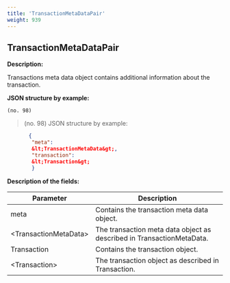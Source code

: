 ```yaml
---
title: 'TransactionMetaDataPair'
weight: 939
---
```


 
## TransactionMetaDataPair 
**Description:**
 
Transactions meta data object contains additional information about the transaction.

 
**JSON structure by example:**

`(no. 98) `

>    (no. 98) JSON structure by example:

 
```json
       {
        "meta":
        &lt;TransactionMetaData&gt;,
        "transaction":
        &lt;Transaction&gt;
        }
``` 
**Description of the fields:**
 

| Parameter | Description |
|------|------|
| meta | Contains the transaction meta data object. |
| &lt;TransactionMetaData&gt; | The transaction meta data object as described in TransactionMetaData.  |
| Transaction | Contains the transaction object. |
| &lt;Transaction&gt; | The transaction object as described in Transaction.  |

 
